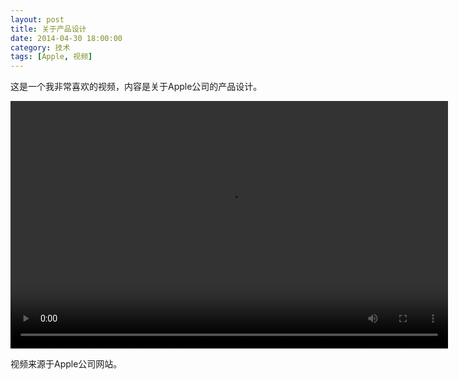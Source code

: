 ```yaml
---
layout: post
title: 关于产品设计
date: 2014-04-30 18:00:00
category: 技术
tags: [Apple, 视频]
---
```


这是一个我非常喜欢的视频，内容是关于Apple公司的产品设计。

<!--more-->

<video width="700" height="396" src="http://shengbin-static.stor.sinaapp.com/product-design-animation.mp4" 
type="video/mp4" preload="auto" controls="controls">
Your browser does not support the video tag.
</video>

视频来源于Apple公司网站。